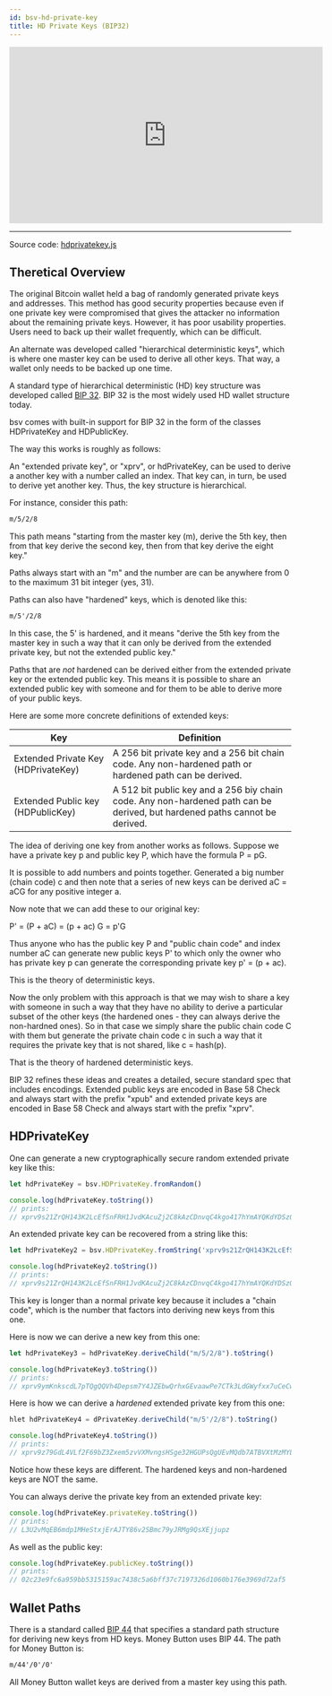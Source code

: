 ```yaml
---
id: bsv-hd-private-key
title: HD Private Keys (BIP32)
---
```


<iframe width="560" height="315" src="https://www.youtube.com/embed/twXnPw9VR8Q" frameborder="0" allow="accelerometer; autoplay; encrypted-media; gyroscope; picture-in-picture" allowfullscreen></iframe>

------------------

Source code: [hdprivatekey.js](https://github.com/moneybutton/bsv/blob/master/lib/hdprivatekey.js)

Theretical Overview
-------------------

The original Bitcoin wallet held a bag of randomly generated private keys and
addresses. This method has good security properties because even if one private
key were compromised that gives the attacker no information about the remaining
private keys. However, it has poor usability properties. Users need to back up
their wallet frequently, which can be difficult.

An alternate was developed called "hierarchical deterministic keys", which is
where one master key can be used to derive all other keys. That way, a wallet
only needs to be backed up one time.

A standard type of hierarchical deterministic (HD) key structure was developed
called [BIP 32](https://github.com/bitcoin/bips/blob/master/bip-0032.mediawiki).
BIP 32 is the most widely used HD wallet structure today.

bsv comes with built-in support for BIP 32 in the form of the classes
HDPrivateKey and HDPublicKey.

The way this works is roughly as follows:

An "extended private key", or "xprv", or hdPrivateKey, can be used to derive a
another key with a number called an index. That key can, in turn, be used to
derive yet another key. Thus, the key structure is hierarchical.

For instance, consider this path:

```html
m/5/2/8
```

This path means "starting from the master key (m), derive the 5th key, then from
that key derive the second key, then from that key derive the eight key."

Paths always start with an "m" and the number are can be anywhere from 0 to the
maximum 31 bit integer (yes, 31).

Paths can also have "hardened" keys, which is denoted like this:

```html
m/5'/2/8
```

In this case, the 5' is hardened, and it means "derive the 5th key from the
master key in such a way that it can only be derived from the extended private
key, but not the extended public key."

Paths that are *not* hardened can be derived either from the extended private
key or the extended public key. This means it is possible to share an extended
public key with someone and for them to be able to derive more of your public
keys.

Here are some more concrete definitions of extended keys:

| Key                                 | Definition                                                                                                                 |
|-------------------------------------|----------------------------------------------------------------------------------------------------------------------------|
| Extended Private Key (HDPrivateKey) | A 256 bit private key and a 256 bit chain code. Any non-hardened path or hardened path can be derived.                     |
| Extended Public key (HDPublicKey)   | A 512 bit public key and a 256 biy chain code. Any non-hardened path can be derived, but hardened paths cannot be derived. |

The idea of deriving one key from another works as follows. Suppose we have a
private key p and public key P, which have the formula P = pG.

It is possible to add numbers and points together. Generated a big number (chain
code) c and then note that a series of new keys can be derived aC = aCG for any
positive integer a.

Now note that we can add these to our original key:

P' = (P + aC) = (p + ac) G = p'G

Thus anyone who has the public key P and "public chain code" and index number aC
can generate new public keys P' to which only the owner who has private key p
can generate the corresponding private key p' = (p + ac).

This is the theory of deterministic keys.

Now the only problem with this approach is that we may wish to share a key with
someone in such a way that they have no ability to derive a particular subset of
the other keys (the hardened ones - they can always derive the non-hardned
ones). So in that case we simply share the public chain code C with them but
generate the private chain code c in such a way that it requires the private key
that is not shared, like c = hash(p).

That is the theory of hardened deterministic keys.

BIP 32 refines these ideas and creates a detailed, secure standard spec that
includes encodings. Extended public keys are encoded in Base 58 Check and always
start with the prefix "xpub" and extended private keys are encoded in Base 58
Check and always start with the prefix "xprv".

HDPrivateKey
------------

One can generate a new cryptographically secure random extended private key like
this:

```javascript
let hdPrivateKey = bsv.HDPrivateKey.fromRandom()

console.log(hdPrivateKey.toString())
// prints:
// xprv9s21ZrQH143K2LcEfSnFRH1JvdKAcuZj2C8kAzCDnvqC4kgo417hYmAYQKdYDSzQSnQMLWXjDG42TgWwdYqwhAWTWpEBG1ighLLNnVHNKxx
```

An extended private key can be recovered from a string like this:
```javascript
let hdPrivateKey2 = bsv.HDPrivateKey.fromString('xprv9s21ZrQH143K2LcEfSnFRH1JvdKAcuZj2C8kAzCDnvqC4kgo417hYmAYQKdYDSzQSnQMLWXjDG42TgWwdYqwhAWTWpEBG1ighLLNnVHNKxx')

console.log(hdPrivateKey2.toString())
// prints:
// xprv9s21ZrQH143K2LcEfSnFRH1JvdKAcuZj2C8kAzCDnvqC4kgo417hYmAYQKdYDSzQSnQMLWXjDG42TgWwdYqwhAWTWpEBG1ighLLNnVHNKxx
```

This key is longer than a normal private key because it includes a "chain code",
which is the number that factors into deriving new keys from this one.

Here is now we can derive a new key from this one:

```javascript
let hdPrivateKey3 = hdPrivateKey.deriveChild("m/5/2/8").toString()

console.log(hdPrivateKey3.toString())
// prints:
// xprv9ymKnkscdL7pTQgQQVh4Depsm7Y4JZEbwQrhxGEvaawPe7CTk3LdGWyfxx7uCeCwL9YQpArGnXzGEUvVWNduXwByVDBPLHaQ67sGLSRiDHE
```

Here is how we can derive a *hardened* extended private key from this one:

```javascript
hlet hdPrivateKey4 = dPrivateKey.deriveChild("m/5'/2/8").toString()

console.log(hdPrivateKey4.toString())
// prints:
// xprv9z79GdL4VLf2F69bZ3Zxem5zvVXMvngsHSge32HGUPsQgUEvMQdb7ATBVXtMzMYLjNb38F7J1d9gpWnhEYzCmoWJ8QYtGDWnYdwhJUjYQKK
```

Notice how these keys are different. The hardened keys and non-hardened keys are NOT the same.

You can always derive the private key from an extended private key:

```javascript
console.log(hdPrivateKey.privateKey.toString())
// prints:
// L3U2vMqEB6mdp1MHeStxjErAJTY86v2SBmc79yJRMg9QsXEjjupz
```

As well as the public key:

```javascript
console.log(hdPrivateKey.publicKey.toString())
// prints:
// 02c23e9fc6a959bb5315159ac7438c5a6bff37c7197326d1060b176e3969d72af5
```

Wallet Paths
------------

There is a standard called [BIP
44](https://github.com/bitcoin/bips/blob/master/bip-0044.mediawiki) that
specifies a standard path structure for deriving new keys from HD keys. Money
Button uses BIP 44. The path for Money Button is:

```html
m/44'/0'/0'
```

All Money Button wallet keys are derived from a master key using this path.
